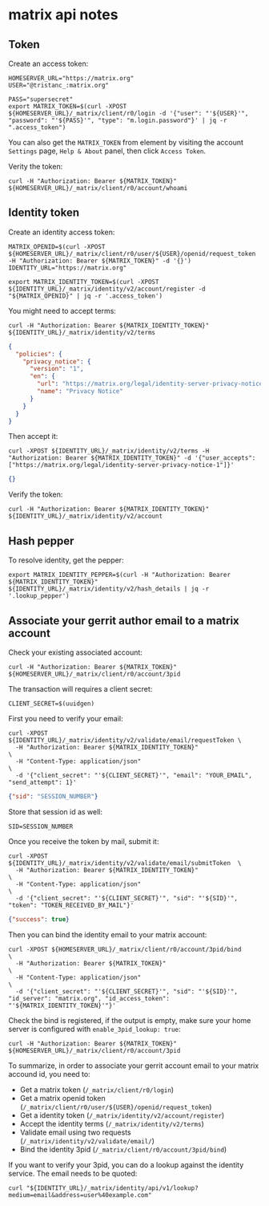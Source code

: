 # matrix api notes

## Token

Create an access token:

```ShellSession
HOMESERVER_URL="https://matrix.org"
USER="@tristanc_:matrix.org"

PASS="supersecret"
export MATRIX_TOKEN=$(curl -XPOST ${HOMESERVER_URL}/_matrix/client/r0/login -d '{"user": "'${USER}'", "password": "'${PASS}'", "type": "m.login.password"}' | jq -r ".access_token")
```

You can also get the `MATRIX_TOKEN` from element by visiting the account `Settings` page, `Help & About` panel, then click `Access Token`.

Verity the token:

```ShellSession
curl -H "Authorization: Bearer ${MATRIX_TOKEN}" ${HOMESERVER_URL}/_matrix/client/r0/account/whoami
```

## Identity token

Create an identity access token:

```ShellSession
MATRIX_OPENID=$(curl -XPOST ${HOMESERVER_URL}/_matrix/client/r0/user/${USER}/openid/request_token -H "Authorization: Bearer ${MATRIX_TOKEN}" -d '{}')
IDENTITY_URL="https://matrix.org"

export MATRIX_IDENTITY_TOKEN=$(curl -XPOST ${IDENTITY_URL}/_matrix/identity/v2/account/register -d "${MATRIX_OPENID}" | jq -r '.access_token')
```

You might need to accept terms:

```ShellSession
curl -H "Authorization: Bearer ${MATRIX_IDENTITY_TOKEN}" ${IDENTITY_URL}/_matrix/identity/v2/terms
```

```json
{
  "policies": {
    "privacy_notice": {
      "version": "1",
      "en": {
        "url": "https://matrix.org/legal/identity-server-privacy-notice-1",
        "name": "Privacy Notice"
      }
    }
  }
}
```

Then accept it:

```ShellSession
curl -XPOST ${IDENTITY_URL}/_matrix/identity/v2/terms -H "Authorization: Bearer ${MATRIX_IDENTITY_TOKEN}" -d '{"user_accepts": ["https://matrix.org/legal/identity-server-privacy-notice-1"]}'
```

```json
{}
```

Verify the token:

```ShellSession
curl -H "Authorization: Bearer ${MATRIX_IDENTITY_TOKEN}" ${IDENTITY_URL}/_matrix/identity/v2/account
```

## Hash pepper

To resolve identity, get the pepper:

```ShellSession
export MATRIX_IDENTITY_PEPPER=$(curl -H "Authorization: Bearer ${MATRIX_IDENTITY_TOKEN}" ${IDENTITY_URL}/_matrix/identity/v2/hash_details | jq -r '.lookup_pepper')
```


## Associate your gerrit author email to a matrix account

Check your existing associated account:

```ShellSession
curl -H "Authorization: Bearer ${MATRIX_TOKEN}" ${HOMESERVER_URL}/_matrix/client/r0/account/3pid
```

The transaction will requires a client secret:

```ShellSession
CLIENT_SECRET=$(uuidgen)
```

First you need to verify your email:

```ShellSession
curl -XPOST ${IDENTITY_URL}/_matrix/identity/v2/validate/email/requestToken \
  -H "Authorization: Bearer ${MATRIX_IDENTITY_TOKEN}"                       \
  -H "Content-Type: application/json"                                       \
  -d '{"client_secret": "'${CLIENT_SECRET}'", "email": "YOUR_EMAIL", "send_attempt": 1}'
```

```json
{"sid": "SESSION_NUMBER"}
```

Store that session id as well:

```ShellSession
SID=SESSION_NUMBER
```

Once you receive the token by mail, submit it:

```ShellSession
curl -XPOST ${IDENTITY_URL}/_matrix/identity/v2/validate/email/submitToken  \
  -H "Authorization: Bearer ${MATRIX_IDENTITY_TOKEN}"                       \
  -H "Content-Type: application/json"                                       \
  -d '{"client_secret": "'${CLIENT_SECRET}'", "sid": "'${SID}'", "token": "TOKEN_RECEIVED_BY_MAIL"}'
```

```json
{"success": true}
```

Then you can bind the identity email to your matrix account:

```ShellSession
curl -XPOST ${HOMESERVER_URL}/_matrix/client/r0/account/3pid/bind         \
  -H "Authorization: Bearer ${MATRIX_TOKEN}"                              \
  -H "Content-Type: application/json"                                     \
  -d '{"client_secret": "'${CLIENT_SECRET}'", "sid": "'${SID}'", "id_server": "matrix.org", "id_access_token": "'${MATRIX_IDENTITY_TOKEN}'"}'
```

Check the bind is registered, if the output is empty, make sure your home server is configured with `enable_3pid_lookup: true`:

```ShellSession
curl -H "Authorization: Bearer ${MATRIX_TOKEN}" ${HOMESERVER_URL}/_matrix/client/r0/account/3pid
```

To summarize, in order to associate your gerrit account email to your matrix accound id, you need to:

- Get a matrix token (`/_matrix/client/r0/login`)
- Get a matrix openid token (`/_matrix/client/r0/user/${USER}/openid/request_token`)
- Get a identity token (`/_matrix/identity/v2/account/register`)
- Accept the identity terms (`/_matrix/identity/v2/terms`)
- Validate email using two requests (`/_matrix/identity/v2/validate/email/`)
- Bind the identity 3pid (`/_matrix/client/r0/account/3pid/bind`)

If you want to verify your 3pid, you can do a lookup against the identity service. The email needs to be quoted:

```ShellSession
curl "${IDENTITY_URL}/_matrix/identity/api/v1/lookup?medium=email&address=user%40example.com"
